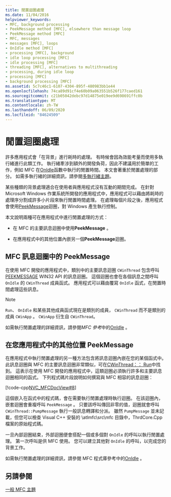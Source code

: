 ```yaml
---
title: 閒置迴圈處理
ms.date: 11/04/2016
helpviewer_keywords:
- MFC, background processing
- PeekMessage method [MFC], elsewhere than message loop
- PeekMessage method [MFC]
- MFC, messages
- messages [MFC], loops
- OnIdle method [MFC]
- processing [MFC], background
- idle loop processing [MFC]
- idle processing [MFC]
- threading [MFC], alternatives to multithreading
- processing, during idle loop
- processing [MFC]
- background processing [MFC]
ms.assetid: 5c7c46c1-6107-4304-895f-480983bb1e44
ms.openlocfilehash: 74ca89d91cf4e60b09a063551b526f177caed161
ms.sourcegitcommit: c21b05042debc97d14875e019ee9d698691ffc0b
ms.translationtype: MT
ms.contentlocale: zh-TW
ms.lasthandoff: 06/09/2020
ms.locfileid: "84624509"
---
```

# <a name="idle-loop-processing"></a>閒置迴圈處理

許多應用程式會「在背景」進行耗時的處理。 有時候會因為效能考量而使用多執行緒進行此類工作。 執行緒牽涉到額外的開發負荷，因此不建議用於簡單的工作，例如 MFC 在[OnIdle](reference/cwinthread-class.md#onidle)函數中執行的閒置時間。 本文會著重於閒置處理的部分。 如需多執行緒的詳細資訊，請參閱[多執行緒主題](../parallel/multithreading-support-for-older-code-visual-cpp.md)。

某些種類的背景處理適合在使用者與應用程式沒有互動的期間完成。 在針對 Microsoft Windows 作業系統所開發的應用程式中，應用程式可以藉由將耗時的處理序分割成許多小片段來執行閒置時間處理。 在處理每個片段之後，應用程式會使用[PeekMessage](/windows/win32/api/winuser/nf-winuser-peekmessagew)迴圈，對 Windows 產生執行控制。

本文說明兩種可在應用程式中進行閒置處理的方式：

- 在 MFC 的主要訊息迴圈中使用**PeekMessage** 。

- 在應用程式中的其他位置內嵌另一個**PeekMessage**迴圈。

## <a name="peekmessage-in-the-mfc-message-loop"></a><a name="_core_peekmessage_in_the_mfc_message_loop"></a>MFC 訊息迴圈中的 PeekMessage

在使用 MFC 開發的應用程式中，類別中的主要訊息迴圈 `CWinThread` 包含呼叫[PEEKMESSAGE](/windows/win32/api/winuser/nf-winuser-peekmessagew) WIN32 API 的訊息迴圈。 這個迴圈也會在各個訊息之間呼叫 `OnIdle` 的 `CWinThread` 成員函式。 應用程式可以藉由覆寫 `OnIdle` 函式，在閒置時間處理這些訊息。

> [!NOTE]
> `Run`、 `OnIdle` 和某些其他成員函式現在是類別的成員， `CWinThread` 而不是類別的成員 `CWinApp` 。 `CWinApp` 衍生自 `CWinThread`。

如需執行閒置處理的詳細資訊，請參閱*MFC 參考*中的[OnIdle](reference/cwinthread-class.md#onidle) 。

## <a name="peekmessage-elsewhere-in-your-application"></a><a name="_core_peekmessage_elsewhere_in_your_application"></a>在您應用程式中的其他位置 PeekMessage

在應用程式中執行閒置處理的另一種方法包含將訊息迴圈內嵌在您的某個函式中。 此訊息迴圈與 MFC 的主要訊息迴圈非常類似，可在[CWinThread：： Run](reference/cwinthread-class.md#run)中找到。 這表示在使用 MFC 開發的應用程式中，這類迴圈必須執行許多和主要訊息迴圈相同的函式。 下列程式碼片段說明如何撰寫與 MFC 相容的訊息迴圈：

[!code-cpp[NVC_MFCDocView#8](codesnippet/cpp/idle-loop-processing_1.cpp)]

這個嵌入在函式中的程式碼，會在需要執行閒置處理時執行迴圈。 在該迴圈內，嵌套迴圈會重複呼叫 `PeekMessage` 。 只要該呼叫傳回非零的值，迴圈就會呼叫 `CWinThread::PumpMessage` 執行一般訊息轉譯和分派。 雖然 `PumpMessage` 並未記載，但您可以檢查 Visual C++ 安裝的 \atlmfc\src\mfc 目錄中，ThrdCore.Cpp 檔案的原始程式碼。

一旦內部迴圈結束，外部迴圈便會搭配一個或多個對 `OnIdle` 的呼叫以執行閒置處理。 第一次呼叫是供 MFC 使用。 您可以建立其他對 `OnIdle` 的呼叫，以完成您的背景工作。

如需執行閒置處理的詳細資訊，請參閱 MFC 程式庫參考中的[OnIdle](reference/cwinthread-class.md#onidle) 。

## <a name="see-also"></a>另請參閱

[一般 MFC 主題](general-mfc-topics.md)
